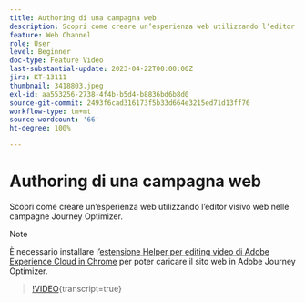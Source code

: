 ```yaml
---
title: Authoring di una campagna web
description: Scopri come creare un’esperienza web utilizzando l’editor visivo web nelle campagne Journey Optimizer.
feature: Web Channel
role: User
level: Beginner
doc-type: Feature Video
last-substantial-update: 2023-04-22T00:00:00Z
jira: KT-13111
thumbnail: 3418803.jpeg
exl-id: aa553256-2738-4f4b-b5d4-b8836bd6b8d0
source-git-commit: 2493f6cad316173f5b33d664e3215ed71d13ff76
workflow-type: tm+mt
source-wordcount: '66'
ht-degree: 100%

---
```


# Authoring di una campagna web

Scopri come creare un’esperienza web utilizzando l’editor visivo web nelle campagne Journey Optimizer.

>[!NOTE]
> È necessario installare l’[estensione Helper per editing video di Adobe Experience Cloud in Chrome](https://chrome.google.com/webstore/detail/adobe-experience-cloud-vi/kgmjjkfjacffaebgpkpcllakjifppnca) per poter caricare il sito web in Adobe Journey Optimizer.

>[!VIDEO](https://video.tv.adobe.com/v/3418803/?quality=12&learn=on){transcript=true}
